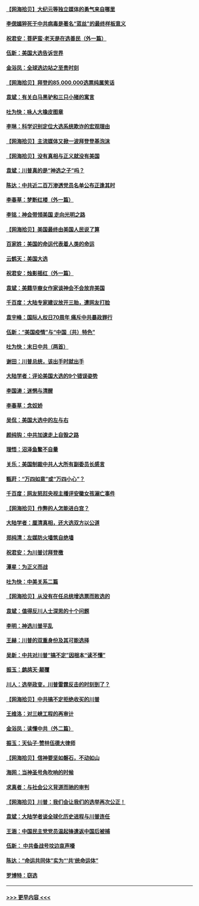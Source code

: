 #### [【网海拾贝】大纪元等独立媒体的勇气来自哪里](../pages/nsc993/n12629961.md?t=12190351) 
#### [李偲嫣猝死于中共病毒是著名“蓝丝”的最终样板意义](../pages/nsc993/n12628812.md?t=12190351) 
#### [祝君安：菩萨蛮·老天是在选善民（外一篇）](../pages/nsc993/n12628793.md?t=12190351) 
#### [伍新：美国大选告诉世界](../pages/nsc993/n12628768.md?t=12190351) 
#### [金浴凤：全球选边站之至贵时刻](../pages/nsc993/n12627318.md?t=12190351) 
#### [【网海拾贝】拜登的85,000,000选票纯属笑话](../pages/nsc993/n12626569.md?t=12190351) 
#### [袁斌：有关白马黑驴和三只小猪的寓言](../pages/nsc993/n12626198.md?t=12190351) 
#### [吐为快：咏人大橡皮图章](../pages/nsc993/n12624470.md?t=12190351) 
#### [李琳：科学识别定位大选系统欺诈的宏观理由](../pages/nsc993/n12624340.md?t=12190351) 
#### [【网海拾贝】主流媒体又掀一波拜登登基泡沫](../pages/nsc993/n12624000.md?t=12190351) 
#### [【网海拾贝】没有真相与正义就没有美国](../pages/nsc993/n12621885.md?t=12190351) 
#### [袁斌：川普真的是“神选之子”吗？](../pages/nsc993/n12621749.md?t=12190351) 
#### [陈达：中共近二百万渗透党员名单公布正逢其时](../pages/nsc993/n12620870.md?t=12190351) 
#### [李春草：梦断红楼（外一篇）](../pages/nsc993/n12619122.md?t=12190351) 
#### [李铭：神会带领美国 走向光明之路](../pages/nsc993/n12618584.md?t=12190351) 
#### [【网海拾贝】美国最终由美国人民说了算](../pages/nsc993/n12617255.md?t=12190351) 
#### [百家姓：美国的命运代表着人类的命运](../pages/nsc993/n12615838.md?t=12190351) 
#### [云鹤天：美国大选](../pages/nsc993/n12615994.md?t=12190351) 
#### [祝君安：烛影摇红（外一篇）](../pages/nsc993/n12615975.md?t=12190351) 
#### [袁斌：美籍华裔女作家谈神会不会放弃美国](../pages/nsc993/n12615263.md?t=12190351) 
#### [千百度：大陆专家建议放开三胎，遭网友打脸](../pages/nsc993/n12614456.md?t=12190351) 
#### [袁宇峰：国际人权日70周年 痛斥中共暴政罪行](../pages/nsc993/n12611965.md?t=12190351) 
#### [伍新：“美国疫情”与“中国（共）特色”](../pages/nsc993/n12611463.md?t=12190351) 
#### [吐为快：末日中共（两首）](../pages/nsc993/n12611461.md?t=12190351) 
#### [谢田：川普总统，该出手时就出手](../pages/nsc993/n12610905.md?t=12190351) 
#### [大陆学者：评论美国大选的9个错误姿势](../pages/nsc993/n12609586.md?t=12190351) 
#### [李国涛：迷惘与清醒](../pages/nsc993/n12607532.md?t=12190351) 
#### [李春草：念奴娇](../pages/nsc993/n12607083.md?t=12190351) 
#### [吴侃：美国大选中的左与右](../pages/nsc993/n12607054.md?t=12190351) 
#### [颜纯钩：中共加速走上自毁之路](../pages/nsc993/n12606473.md?t=12190351) 
#### [理悟：沼泽鱼鳖不自量](../pages/nsc993/n12606454.md?t=12190351) 
#### [关乐：美国制裁中共人大所有副委员长感言](../pages/nsc993/n12606442.md?t=12190351) 
#### [甄莳：“万四如意”或“万四小心”？](../pages/nsc993/n12606091.md?t=12190351) 
#### [千百度：网友怒怼央视主播评安徽女孩溺亡事件](../pages/nsc993/n12605370.md?t=12190351) 
#### [【网海拾贝】作弊的人怎能进白宫？](../pages/nsc993/n12603546.md?t=12190351) 
#### [大陆学者：厘清真相，还大选双方以公道](../pages/nsc993/n12603475.md?t=12190351) 
#### [郑纯清：左媒防火墙筑自绝墙](../pages/nsc993/n12602226.md?t=12190351) 
#### [祝君安：为川普讨拜登檄](../pages/nsc993/n12602199.md?t=12190351) 
#### [潭星：为正义而战](../pages/nsc993/n12600926.md?t=12190351) 
#### [吐为快：中美关系二篇](../pages/nsc993/n12600908.md?t=12190351) 
#### [【网海拾贝】从没有在任总统增选票而败选的](../pages/nsc993/n12600435.md?t=12190351) 
#### [袁斌：值得反川人士深思的十个问题](../pages/nsc993/n12600332.md?t=12190351) 
#### [李明：神选川普平乱](../pages/nsc993/n12599751.md?t=12190351) 
#### [王赫：川普的双重身份及其可能选择](../pages/nsc993/n12599723.md?t=12190351) 
#### [吴新：中共对川普“搞不定”因根本“读不懂”](../pages/nsc993/n12599502.md?t=12190351) 
#### [振玉：鹧鸪天‧颠覆](../pages/nsc993/n12599494.md?t=12190351) 
#### [川人：选举政变，川普雷霆反击的时刻到了？](../pages/nsc993/n12599291.md?t=12190351) 
#### [【网海拾贝】中共搞不定拒绝收买的川普](../pages/nsc993/n12598955.md?t=12190351) 
#### [王维洛：对三峡工程的再审计](../pages/nsc993/n12598436.md?t=12190351) 
#### [金浴凤：读懂中共（外二篇）](../pages/nsc993/n12597943.md?t=12190351) 
#### [振玉：天仙子‧赞林伍德大律师](../pages/nsc993/n12597929.md?t=12190351) 
#### [【网海拾贝】信神要坚如磐石，不动如山](../pages/nsc993/n12597901.md?t=12190351) 
#### [海网：当神圣号角吹响的时候](../pages/nsc993/n12595891.md?t=12190351) 
#### [求真者：与社会公义背道而驰的审判](../pages/nsc993/n12595868.md?t=12190351) 
#### [【网海拾贝】川普：我们会让我们的选举再次公正！](../pages/nsc993/n12594930.md?t=12190351) 
#### [袁斌：大陆学者谈全球化历史进程与川普连任](../pages/nsc993/n12594690.md?t=12190351) 
#### [王涵：中国民主党党员温起锋遣返中国后被捕](../pages/nsc993/n12594540.md?t=12190351) 
#### [伍新： 中共备战号坟边哀声嚎](../pages/nsc993/n12593086.md?t=12190351) 
#### [陈达：“命运共同体”实为“‘共’统命运体”](../pages/nsc993/n12590865.md?t=12190351) 
#### [罗博特：窃选](../pages/nsc993/n12590619.md?t=12190351) 

----
#### [ >>> 更早内容 <<< ](../indexes/nsc993-earlier.md)
